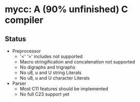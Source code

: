 # mycc: A (90% unfinished) C compiler
## Status
- Preprocessor
    - '<' '>' includes not supported
    - Macro stringification and concatenation not supported
    - No digraphs and trigraphs
    - No u8, u and U string Literals
    - No u8, u and U character Literals
- Parser
    - Most C11 features should be implemented
    - No full C23 support yet
